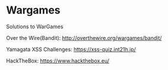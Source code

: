 # Wargames
Solutions to WarGames

Over the Wire(Bandit): http://overthewire.org/wargames/bandit/

Yamagata XSS Challenges: https://xss-quiz.int21h.jp/

HackTheBox: https://www.hackthebox.eu/

